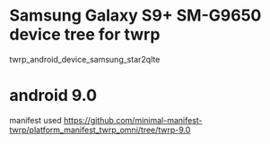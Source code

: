 # Samsung Galaxy S9+ SM-G9650 device tree for twrp
twrp_android_device_samsung_star2qlte

# android 9.0
manifest used
https://github.com/minimal-manifest-twrp/platform_manifest_twrp_omni/tree/twrp-9.0
